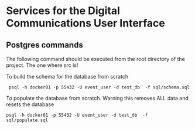 # Services for the Digital Communications User Interface


## Postgres commands
The following command should be executed from the root directory of the project. The one where src is!

To build the schema for the database from scratch
```
 psql -h docker01 -p 55432 -U event_user -d test_db  -f sql/schema.sql

```
To populate the database from scratch. Warning this removes ALL data and resets the database
```
psql -h docker01 -p 55432 -U event_user -d test_db  -f sql/populate.sql
```